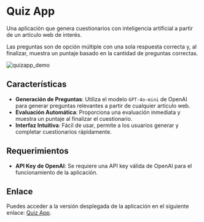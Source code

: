 # Quiz App

Una aplicación que genera cuestionarios con inteligencia artificial a partir de un artículo web de interés.

Las preguntas son de opción múltiple con una sola respuesta correcta y, al finalizar, muestra un puntaje basado en la cantidad de preguntas correctas.

![quizapp_demo](https://github.com/user-attachments/assets/90d3ffe9-2743-443e-8b69-4705299ac8e0)

## Características

- **Generación de Preguntas**: Utiliza el modelo `GPT-4o-mini` de OpenAI para generar preguntas relevantes a partir de cualquier artículo web.
- **Evaluación Automática**: Proporciona una evaluación inmediata y muestra un puntaje al finalizar el cuestionario.
- **Interfaz Intuitiva**: Fácil de usar, permite a los usuarios generar y completar cuestionarios rápidamente.

## Requerimientos

- **API Key de OpenAI**: Se requiere una API key válida de OpenAI para el funcionamiento de la aplicación.

## Enlace

Puedes acceder a la versión desplegada de la aplicación en el siguiente enlace: [Quiz App](https://quizapp-beta-ten.vercel.app).
